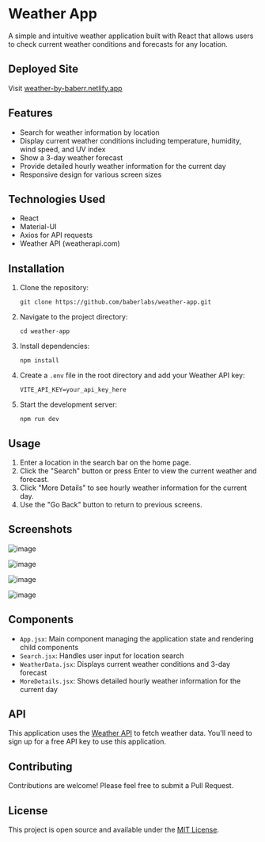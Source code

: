 # Weather App

A simple and intuitive weather application built with React that allows users to check current weather conditions and forecasts for any location.

## Deployed Site

Visit [weather-by-baberr.netlify.app](https://weather-by-baberr.netlify.app/)

## Features

-   Search for weather information by location
-   Display current weather conditions including temperature, humidity, wind speed, and UV index
-   Show a 3-day weather forecast
-   Provide detailed hourly weather information for the current day
-   Responsive design for various screen sizes

## Technologies Used

-   React
-   Material-UI
-   Axios for API requests
-   Weather API (weatherapi.com)

## Installation

1. Clone the repository:
    ```
    git clone https://github.com/baberlabs/weather-app.git
    ```
2. Navigate to the project directory:
    ```
    cd weather-app
    ```
3. Install dependencies:
    ```
    npm install
    ```
4. Create a `.env` file in the root directory and add your Weather API key:
    ```
    VITE_API_KEY=your_api_key_here
    ```
5. Start the development server:
    ```
    npm run dev
    ```

## Usage

1. Enter a location in the search bar on the home page.
2. Click the "Search" button or press Enter to view the current weather and forecast.
3. Click "More Details" to see hourly weather information for the current day.
4. Use the "Go Back" button to return to previous screens.

## Screenshots

![image](https://github.com/user-attachments/assets/c387fc66-0f71-4fb1-9d02-511dec8fd955)

![image](https://github.com/user-attachments/assets/af0a71d9-24d0-4364-9865-2c716193d024)

![image](https://github.com/user-attachments/assets/368c567f-7fa4-4ad6-8ecb-1a8af9ac6a2f)

![image](https://github.com/user-attachments/assets/5b337ce4-da7e-41ac-9941-545d64b09329)

## Components

-   `App.jsx`: Main component managing the application state and rendering child components
-   `Search.jsx`: Handles user input for location search
-   `WeatherData.jsx`: Displays current weather conditions and 3-day forecast
-   `MoreDetails.jsx`: Shows detailed hourly weather information for the current day

## API

This application uses the [Weather API](https://www.weatherapi.com/) to fetch weather data. You'll need to sign up for a free API key to use this application.

## Contributing

Contributions are welcome! Please feel free to submit a Pull Request.

## License

This project is open source and available under the [MIT License](LICENSE).
